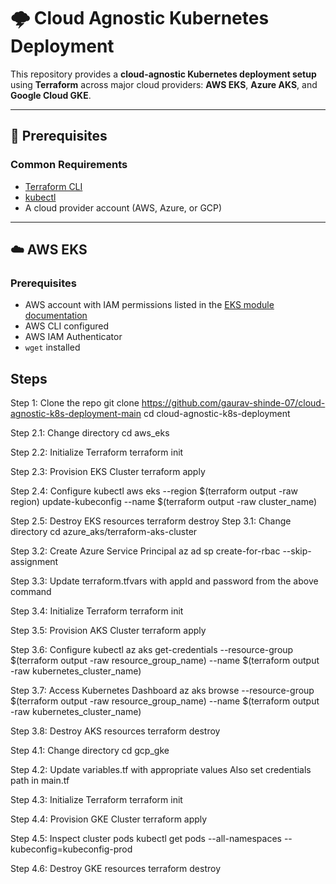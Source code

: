 # 🌩️ Cloud Agnostic Kubernetes Deployment

This repository provides a **cloud-agnostic Kubernetes deployment setup** using **Terraform** across major cloud providers: **AWS EKS**, **Azure AKS**, and **Google Cloud GKE**.

---

## 🧰 Prerequisites

### Common Requirements
- [Terraform CLI](https://developer.hashicorp.com/terraform/downloads)
- [kubectl](https://kubernetes.io/docs/tasks/tools/)
- A cloud provider account (AWS, Azure, or GCP)

---

## ☁️ AWS EKS

### Prerequisites
- AWS account with IAM permissions listed in the [EKS module documentation](https://registry.terraform.io/modules/terraform-aws-modules/eks/aws/latest)
- AWS CLI configured
- AWS IAM Authenticator
- `wget` installed

## Steps

Step 1: Clone the repo
git clone https://github.com/gaurav-shinde-07/cloud-agnostic-k8s-deployment-main
cd cloud-agnostic-k8s-deployment

Step 2.1: Change directory
cd aws_eks

Step 2.2: Initialize Terraform
terraform init

Step 2.3: Provision EKS Cluster
terraform apply

Step 2.4: Configure kubectl
aws eks --region $(terraform output -raw region) update-kubeconfig --name $(terraform output -raw cluster_name)

Step 2.5: Destroy EKS resources
terraform destroy
Step 3.1: Change directory
cd azure_aks/terraform-aks-cluster

Step 3.2: Create Azure Service Principal
az ad sp create-for-rbac --skip-assignment

Step 3.3: Update terraform.tfvars with appId and password from the above command

Step 3.4: Initialize Terraform
terraform init

Step 3.5: Provision AKS Cluster
terraform apply

Step 3.6: Configure kubectl
az aks get-credentials --resource-group $(terraform output -raw resource_group_name) --name $(terraform output -raw kubernetes_cluster_name)

Step 3.7: Access Kubernetes Dashboard
az aks browse --resource-group $(terraform output -raw resource_group_name) --name $(terraform output -raw kubernetes_cluster_name)

Step 3.8: Destroy AKS resources
terraform destroy

Step 4.1: Change directory
cd gcp_gke

Step 4.2: Update variables.tf with appropriate values
Also set credentials path in main.tf

Step 4.3: Initialize Terraform
terraform init

Step 4.4: Provision GKE Cluster
terraform apply

Step 4.5: Inspect cluster pods
kubectl get pods --all-namespaces --kubeconfig=kubeconfig-prod

Step 4.6: Destroy GKE resources
terraform destroy
